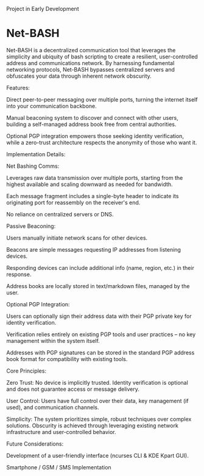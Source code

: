 Project in Early Development

# Net-BASH
Net-BASH is a decentralized communication tool that leverages the simplicity and ubiquity of bash scripting to create a resilient, user-controlled address and communications network. By harnessing fundamental networking protocols, Net-BASH bypasses centralized servers and obfuscates your data through inherent network obscurity.

Features:

Direct peer-to-peer messaging over multiple ports, turning the internet itself into your communication backbone.

Manual beaconing system to discover and connect with other users, building a self-managed address book free from central authorities.

Optional PGP integration empowers those seeking identity verification, while a zero-trust architecture respects the anonymity of those who want it.


Implementation Details:

Net Bashing Comms:

Leverages raw data transmission over multiple ports, starting from the highest available and scaling downward as needed for bandwidth.

Each message fragment includes a single-byte header to indicate its originating port for reassembly on the receiver's end.

No reliance on centralized servers or DNS.

Passive Beaconing:

Users manually initiate network scans for other devices.

Beacons are simple messages requesting IP addresses from listening devices.

Responding devices can include additional info (name, region, etc.) in their response.

Address books are locally stored in text/markdown files, managed by the user.

Optional PGP Integration:

Users can optionally sign their address data with their PGP private key for identity verification.

Verification relies entirely on existing PGP tools and user practices – no key management within the system itself.

Addresses with PGP signatures can be stored in the standard PGP address book format for compatibility with existing tools.

Core Principles:

Zero Trust: No device is implicitly trusted. Identity verification is optional and does not guarantee access or message delivery.

User Control: Users have full control over their data, key management (if used), and communication channels.

Simplicity: The system prioritizes simple, robust techniques over complex solutions. Obscurity is achieved through leveraging existing network infrastructure and user-controlled behavior.

Future Considerations:

Development of a user-friendly interface (ncurses CLI & KDE Kpart GUI).

Smartphone / GSM / SMS Implementation
